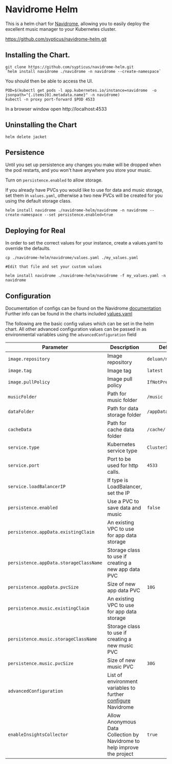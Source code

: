# Navidrome Helm

This is a helm chart for [Navidrome](https://github.com/navidrome/navidrome), allowing you to easily deploy the excellent music manager to your Kubernetes cluster.


https://github.com/sypticus/navidrome-helm.git

## Installing the Chart.

```console
git clone https://github.com/sypticus/navidrome-helm.git
`helm install navidrome ./navidrome -n navidrome --create-namespace`
```

You should then be able to access the UI.

```console
POD=$(kubectl get pods -l app.kubernetes.io/instance=navidrome  -o jsonpath="{.items[0].metadata.name}" -n navidrome)
kubectl -n proxy port-forward $POD 4533
```
In a browser window open http://localhost:4533

## Uninstalling the Chart

```console
helm delete jacket
```


## Persistence

Until you set up persistence any changes you make will be dropped when the pod restarts, and you won't have anywhere you store your music.

Turn on `persistence.enabled` to allow storage.

If you already have PVCs you would like to use for data and music storage, set them in `values.yaml`, 
otherwise a two new PVCs will be created for you using the default storage class.

```console
helm install navidrome ./navidrome-helm/navidrome -n navidrome --create-namespace --set persistence.enabled=true
```



## Deploying for Real

In order to set the correct values for your instance, create a values.yaml to override the defaults. 

```console
cp ./navidrome-helm/navidrome/values.yaml ./my_values.yaml

#Edit that file and set your custom values

helm install navidrome ./navidrome-helm/navidrome -f my_values.yaml -n navidrome
```


## Configuration

Documentation of configs can be found on the Navidrome [documentation](https://www.navidrome.org/docs/usage/configuration-options/)
Further info can be found in the charts included [values.yaml](https://github.com/sypticus/navidrome-helm/blob/main/navidrome/values.yaml)


The following are the basic config values which can be set in the helm chart.
All other advanced configuration values can be passed in as environmental variables using the `advancedConfiguration` field

| Parameter                              | Description                                                                                                                 | Default            |
|----------------------------------------|-----------------------------------------------------------------------------------------------------------------------------|--------------------|
| `image.repository`                     | Image repository                                                                                                            | `deluan/navidrome` |
| `image.tag`                            | Image tag                                                                                                                   | `latest`           |
| `image.pullPolicy`                     | Image pull policy                                                                                                           | `IfNotPresent`     |
| `musicFolder`                          | Path for music folder                                                                                                       | `/music`           |
| `dataFolder`                           | Path for data storage folder                                                                                                | `/appData`         |
| `cacheData`                            | Path for cache data folder                                                                                                  | `/cache/`          |
| `service.type`                         | Kubernetes service type                                                                                                     | `ClusterIP`        |
| `service.port`                         | Port to be used for http calls.                                                                                             | `4533`             |
| `service.loadBalancerIP`               | If type is LoadBalancer, set the IP                                                                                         |                    |
| `persistence.enabled`                  | Use a PVC to save data and music                                                                                            | `false`            |
| `persistence.appData.existingClaim`    | An existing VPC to use for app data storage                                                                                 |                    |
| `persistence.appData.storageClassName` | Storage class to use if creating a new app data PVC                                                                         |                    |
| `persistence.appData.pvcSize`          | Size of new app data PVC                                                                                                    | `10G`              |
| `persistence.music.existingClaim`      | An existing VPC to use for app data storage                                                                                 |                    |
| `persistence.music.storageClassName`   | Storage class to use if creating a new music PVC                                                                            |                    |
| `persistence.music.pvcSize`            | Size of new music PVC                                                                                                       | `30G`              |
| `advancedConfiguration`                | List of environment variables to further [configure](https://www.navidrome.org/docs/usage/configuration-options/) Navidrome |                    |
| `enableInsightsCollector`              | Allow Anonymous Data Collection by Navidrome to help improve the project                                                    | `true`             |


